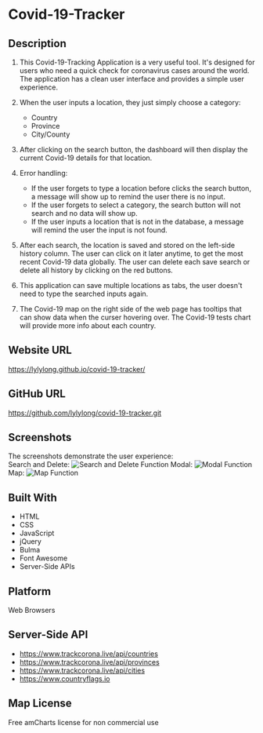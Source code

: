 # Covid-19-Tracker

## Description

1. This Covid-19-Tracking Application is a very useful tool. It's designed for users who need a quick check for coronavirus cases around the world. The application has a clean user interface and provides a simple user experience.

2. When the user inputs a location, they just simply choose a category:

   - Country
   - Province
   - City/County

3. After clicking on the search button, the dashboard will then display the current Covid-19 details for that location.

4. Error handling:

   - If the user forgets to type a location before clicks the search button, a message will show up to remind the user there is no input.
   - If the user forgets to select a category, the search button will not search and no data will show up.
   - If the user inputs a location that is not in the database, a message will remind the user the input is not found.

5. After each search, the location is saved and stored on the left-side history column. The user can click on it later anytime, to get the most recent Covid-19 data globally. The user can delete each save search or delete all history by clicking on the red buttons.

6. This application can save multiple locations as tabs, the user doesn't need to type the searched inputs again.

7. The Covid-19 map on the right side of the web page has tooltips that can show data when the curser hovering over. The Covid-19 tests chart will provide more info about each country.

## Website URL

https://lylylong.github.io/covid-19-tracker/

## GitHub URL

https://github.com/lylylong/covid-19-tracker.git

## Screenshots

The screenshots demonstrate the user experience:\
Search and Delete:
![Search and Delete Function](https://user-images.githubusercontent.com/70302749/97069591-5a115200-159f-11eb-9acf-6073dc7f1030.gif)
Modal:
![Modal Function](https://user-images.githubusercontent.com/70302749/97069601-65647d80-159f-11eb-9b54-15bf87d7d3f8.gif)
Map:
![Map Function](https://user-images.githubusercontent.com/70302749/97069614-70b7a900-159f-11eb-963f-85c6e77b28d6.gif)

## Built With

- HTML
- CSS
- JavaScript
- jQuery
- Bulma
- Font Awesome
- Server-Side APIs

## Platform

Web Browsers

## Server-Side API

- https://www.trackcorona.live/api/countries
- https://www.trackcorona.live/api/provinces
- https://www.trackcorona.live/api/cities
- https://www.countryflags.io

## Map License

Free amCharts license for non commercial use
